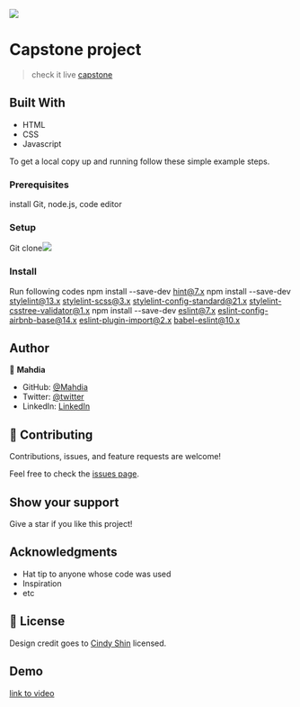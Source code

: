 ![](https://img.shields.io/badge/Microverse-blueviolet)

# Capstone project

> check it live [capstone](https://mahdia001.github.io/Capstone-Project/)


## Built With

- HTML
- CSS
- Javascript




To get a local copy up and running follow these simple example steps.

### Prerequisites
install Git, node.js, code editor 
### Setup
Git clone![](https://github.com/MAHDIA001/Capstone-Project.git)
### Install
Run following codes
npm install --save-dev hint@7.x
npm install --save-dev stylelint@13.x stylelint-scss@3.x stylelint-config-standard@21.x stylelint-csstree-validator@1.x
npm install --save-dev eslint@7.x eslint-config-airbnb-base@14.x eslint-plugin-import@2.x babel-eslint@10.x


## Author

👤 **Mahdia**

- GitHub: [@Mahdia](https://github.com/MAHDIA001)
- Twitter: [@twitter](https://twitter.com/mahdia00734562)
- LinkedIn: [LinkedIn](https://linkedin.com/in/MahdiaNaiebi)

## 🤝 Contributing

Contributions, issues, and feature requests are welcome!

Feel free to check the [issues page](../../issues/).

## Show your support

Give a star if you like this project!

## Acknowledgments

- Hat tip to anyone whose code was used
- Inspiration
- etc

## 📝 License

Design credit goes to [Cindy Shin](https://creativecommons.org/licenses/by-nc/4.0/) licensed.

## Demo
[link to video](https://www.loom.com/share/626fcde0268641c3bca16e652a4eb72a)
